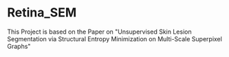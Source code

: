 # Retina_SEM
This Project is based on the Paper on "Unsupervised Skin Lesion Segmentation via Structural Entropy Minimization on Multi-Scale Superpixel Graphs"